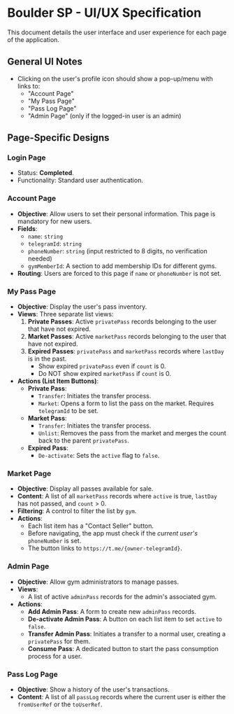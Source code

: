 # Boulder SP - UI/UX Specification

This document details the user interface and user experience for each page of the application.

## General UI Notes
- Clicking on the user's profile icon should show a pop-up/menu with links to:
    - "Account Page"
    - "My Pass Page"
    - "Pass Log Page"
    - "Admin Page" (only if the logged-in user is an admin)

## Page-Specific Designs

### Login Page
- Status: **Completed**.
- Functionality: Standard user authentication.

### Account Page
- **Objective**: Allow users to set their personal information. This page is mandatory for new users.
- **Fields**:
    - `name`: `string`
    - `telegramId`: `string`
    - `phoneNumber`: `string` (input restricted to 8 digits, no verification needed)
    - `gymMemberId`: A section to add membership IDs for different gyms.
- **Routing**: Users are forced to this page if `name` or `phoneNumber` is not set.

### My Pass Page
- **Objective**: Display the user's pass inventory.
- **Views**: Three separate list views:
    1.  **Private Passes**: Active `privatePass` records belonging to the user that have not expired.
    2.  **Market Passes**: Active `marketPass` records belonging to the user that have not expired.
    3.  **Expired Passes**: `privatePass` and `marketPass` records where `lastDay` is in the past.
        - Show expired `privatePass` even if `count` is 0.
        - Do NOT show expired `marketPass` if `count` is 0.
- **Actions (List Item Buttons)**:
    - **Private Pass**:
        - `Transfer`: Initiates the transfer process.
        - `Market`: Opens a form to list the pass on the market. Requires `telegramId` to be set.
    - **Market Pass**:
        - `Transfer`: Initiates the transfer process.
        - `Unlist`: Removes the pass from the market and merges the count back to the parent `privatePass`.
    - **Expired Pass**:
        - `De-activate`: Sets the `active` flag to `false`.

### Market Page
- **Objective**: Display all passes available for sale.
- **Content**: A list of all `marketPass` records where `active` is true, `lastDay` has not passed, and `count` > 0.
- **Filtering**: A control to filter the list by `gym`.
- **Actions**:
    - Each list item has a "Contact Seller" button.
    - Before navigating, the app must check if the *current user's* `phoneNumber` is set.
    - The button links to `https://t.me/{owner-telegramId}`.

### Admin Page
- **Objective**: Allow gym administrators to manage passes.
- **Views**:
    - A list of active `adminPass` records for the admin's associated gym.
- **Actions**:
    - **Add Admin Pass**: A form to create new `adminPass` records.
    - **De-activate Admin Pass**: A button on each list item to set `active` to `false`.
    - **Transfer Admin Pass**: Initiates a transfer to a normal user, creating a `privatePass` for them.
    - **Consume Pass**: A dedicated button to start the pass consumption process for a user.

### Pass Log Page
- **Objective**: Show a history of the user's transactions.
- **Content**: A list of all `passLog` records where the current user is either the `fromUserRef` or the `toUserRef`.
